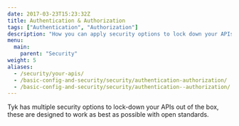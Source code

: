 ```yaml
---
date: 2017-03-23T15:23:32Z
title: Authentication & Authorization
tags: ["Authentication", "Authorization"]
description: "How you can apply security options to lock down your APIs with Tyk"
menu:
  main:
    parent: "Security"
weight: 5
aliases:
  - /security/your-apis/
  - /basic-config-and-security/security/authentication-authorization/
  - /basic-config-and-security/security/authentication--authorization/
---
```


Tyk has multiple security options to lock-down your APIs out of the box, these are designed to work as best as possible with open standards.
